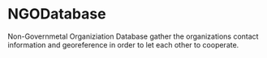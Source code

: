 # NGODatabase
Non-Governmetal Organiziation Database gather the organizations contact information and georeference in order to let each other to cooperate.
